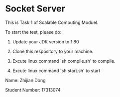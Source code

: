 # Socket Server
This is Task 1 of Scalable Computing Moduel.

To start the test, please do:

1. Update your JDK version to 1.80

2. Clone this respository to your machine.

3. Excute linux command 'sh compile.sh' to compile.

4. Excute linux command 'sh start.sh' to start

Name: Zhijian Dong

Student Number: 17313074
